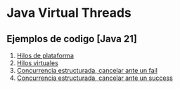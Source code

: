 # Java Virtual Threads

## Ejemplos de codigo [Java 21]
1. [Hilos de plataforma](/linkedin_virtual_threads/PlatformThreads.java)
2. [Hilos virtuales](/linkedin_virtual_threads/VirtualThreads.java)
3. [Concurrencia estructurada, cancelar ante un fail](/linkedin_virtual_threads/SCShutdownOnFailure.java)
4. [Concurrencia estructurada, cancelar ante un success](/linkedin_virtual_threads/SCShutdownOnSuccess.java)